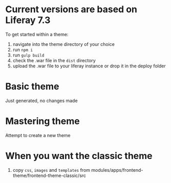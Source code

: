 # Current versions are based on Liferay 7.3

To get started within a theme:
1. navigate into the theme directory of your choice
1. run `npm i`
1. run `gulp build`
1. check the .war file in the `dist` directory
1. upload the .war file to your liferay instance or drop it in the deploy folder

# Basic theme
Just generated, no changes made

# Mastering theme
Attempt to create a new theme



# When you want the classic theme
1. copy `css`, `images` and `templates` from modules/apps/frontend-theme/frontend-theme-classic/src